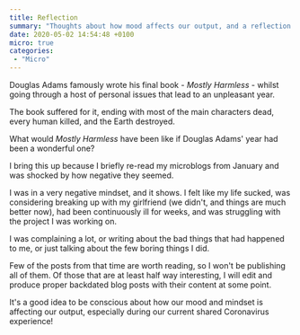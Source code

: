 ```yaml
---
title: Reflection
summary: "Thoughts about how mood affects our output, and a reflection on an earlier attempt at microblogging."
date: 2020-05-02 14:54:48 +0100
micro: true
categories:
 - "Micro"
---
```


Douglas Adams famously wrote his final book - *Mostly Harmless* - whilst going through a host of personal issues that lead to an unpleasant year.

The book suffered for it, ending with most of the main characters dead, every human killed, and the Earth destroyed.

What would *Mostly Harmless* have been like if Douglas Adams' year had been a wonderful one?

I bring this up because I briefly re-read my microblogs from January and was shocked by how negative they seemed.

I was in a very negative mindset, and it shows. I felt like my life sucked, was considering breaking up with my girlfriend (we didn't, and things are much better now), had been continuously ill for weeks, and was struggling with the project I was working on.

I was complaining a lot, or writing about the bad things that had happened to me, or just talking about the few boring things I did.

Few of the posts from that time are worth reading, so I won't be publishing all of them. Of those that are at least half way interesting, I will edit and produce proper backdated blog posts with their content at some point.

It's a good idea to be conscious about how our mood and mindset is affecting our output, especially during our current shared Coronavirus experience!



